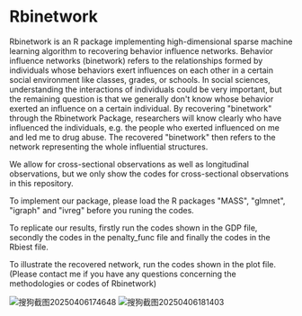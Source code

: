 # Rbinetwork

Rbinetwork is an R package implementing high-dimensional sparse machine learning algorithm to recovering behavior influence networks. Behavior influence networks (binetwork) refers to the relationships formed by individuals whose behaviors exert influences on each other in a certain social environment like classes, grades, or schools. In social sciences, understanding the interactions of individuals could be very important, but the remaining question is that we generally don't know whose behavior exerted an influence on a certain individual. By recovering "binetwork" through the Rbinetwork Package, researchers will know clearly who have influenced the individuals, e.g. the people who exerted influenced on me and led me to drug abuse. The recovered "binetwork" then refers to the network representing the whole influential structures.

We allow for cross-sectional observations as well as longitudinal observations, but we only show the codes for cross-sectional observations in this repository.

To implement our package, please load the R packages "MASS", "glmnet", "igraph" and "ivreg" before you runing the codes.

To replicate our results, firstly run the codes shown in the GDP file, secondly the codes in the penalty_func file and finally the codes in the Rbiest file.

To illustrate the recovered network, run the codes shown in the plot file. 
(Please contact me if you have any questions concerning the methodologies or codes of Rbinetwork)

![搜狗截图20250406174648](https://github.com/user-attachments/assets/c10f9366-d551-45de-9dec-0b76c56d6c1f)
![搜狗截图20250406181403](https://github.com/user-attachments/assets/8613b92e-df65-4787-90dc-723f79f08efc)

